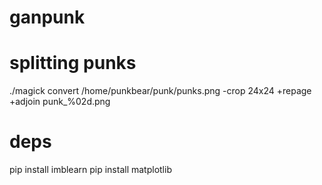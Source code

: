 # ganpunk

# splitting punks

./magick convert /home/punkbear/punk/punks.png -crop 24x24  +repage  +adjoin  punk_%02d.png

# deps

pip install imblearn
pip install matplotlib


